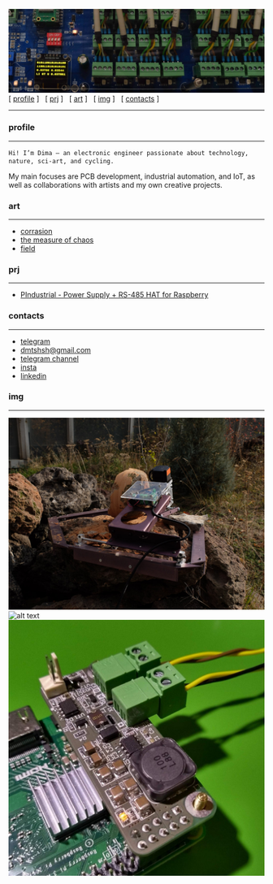 
![alt text](bact.jpg "bacteria")
[ [profile](#profile)  ] &nbsp; [ [prj](#prj) ] &nbsp; [ [art](#art) ] &nbsp; [ [img](#img) ] &nbsp;  [ [contacts](#contacts) ] 

----



### profile
----
    Hi! I’m Dima — an electronic engineer passionate about technology, nature, sci-art, and cycling. 
  My main focuses are PCB development, industrial automation, and IoT, as well as collaborations with artists and my own creative projects.

###  art
----
* [corrasion] 
* [the measure of chaos]
* [field] 

###  prj
----
* [PIndustrial - Power Supply + RS-485 HAT for Raspberry] 



### contacts
----
* [telegram] 
* dmtshsh@gmail.com
* [telegram channel] 
* [insta]
* [linkedin]
  




### img
----

![alt text](stone1.jpg "Corrasion")
![alt text](chaos.jpg "The measure of chaos")
![alt text](PIndustrial.jpeg "PIndustrial")




[insta]: https://www.instagram.com/dm_shsh
[telegram channel]: https://t.me/all_these_things 
[corrasion]: https://www.cyland.org/made-in-cyland-catalogue/corrasion
[the measure of chaos]: https://www.cyland.org/made-in-cyland-catalogue/the-measure-of-chaos
[field]: https://www.cyland.org/made-in-cyland-catalogue/field-
[linkedin]: https://www.linkedin.com/in/dm-sh
[telegram]: https://t.me/dmitriy_shi
[PIndustrial - Power Supply + RS-485 HAT for Raspberry]: https://www.hackster.io/dm_sh/pindustrial-power-supply-rs-485-hat-for-raspberry-3950f0



